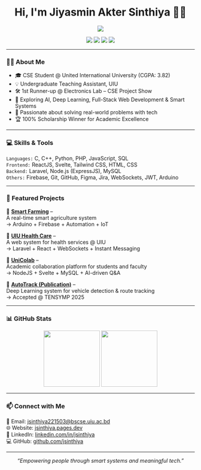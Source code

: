 <h1 align="center">Hi, I'm Jiyasmin Akter Sinthiya 👩‍💻</h1>
<p align="center">
  <img src="https://readme-typing-svg.herokuapp.com?font=Fira+Code&size=22&pause=1000&color=6C63FF&center=true&vCenter=true&width=600&lines=Undergraduate+Teaching+Assistant+%7C+CSE+Student;Passionate+about+Tech+%26+Innovation;AI+%7C+Web+Dev+%7C+IoT+%7C+Systems+Builder" />
</p>

<p align="center">
  <a href="https://www.linkedin.com/in/jsinthiya/"><img src="https://img.shields.io/badge/LinkedIn-blue?style=for-the-badge&logo=linkedin" /></a>
  <a href="https://github.com/jsinthiya"><img src="https://img.shields.io/badge/GitHub-%23121011.svg?style=for-the-badge&logo=github&logoColor=white" /></a>
  <a href="mailto:jsinthiya221503@bscse.uiu.ac.bd"><img src="https://img.shields.io/badge/Gmail-red?style=for-the-badge&logo=gmail&logoColor=white" /></a>
  <a href="https://jsinthiya.pages.dev/"><img src="https://img.shields.io/badge/Portfolio-purple?style=for-the-badge&logo=google-chrome&logoColor=white" /></a>
</p>

---

### 👩‍🎓 About Me
- 🎓 CSE Student @ United International University (CGPA: 3.82)
- 💡 Undergraduate Teaching Assistant, UIU  
- 🛠 1st Runner-up @ Electronics Lab – CSE Project Show  
- 🧠 Exploring AI, Deep Learning, Full-Stack Web Development & Smart Systems  
- 🌱 Passionate about solving real-world problems with tech  
- 🏆 100% Scholarship Winner for Academic Excellence

---

### 💻 Skills & Tools

`Languages:` C, C++, Python, PHP, JavaScript, SQL  
`Frontend:` ReactJS, Svelte, Tailwind CSS, HTML, CSS  
`Backend:` Laravel, Node.js (ExpressJS), MySQL  
`Others:` Firebase, Git, GitHub, Figma, Jira, WebSockets, JWT, Arduino

---

### 📌 Featured Projects

🔹 [**Smart Farming**](https://github.com/jsinthiya/Smart_Farming) –  
A real-time smart agriculture system  
→ Arduino + Firebase + Automation + IoT  

🔹 [**UIU Health Care**](https://github.com/jsinthiya/UIU-Health-Care) –  
A web system for health services @ UIU  
→ Laravel + React + WebSockets + Instant Messaging  

🔹 [**UniColab**](https://github.com/jsinthiya/UniCollab) –  
Academic collaboration platform for students and faculty  
→ NodeJS + Svelte + MySQL + AI-driven Q&A  

🔹 [**AutoTrack (Publication)**](https://github.com/jsinthiya/Hit-And-Run-Case) –  
Deep Learning system for vehicle detection & route tracking  
→ Accepted @ TENSYMP 2025

---

### 📊 GitHub Stats

<p align="center">
  <img src="https://github-readme-stats.vercel.app/api?username=jsinthiya&show_icons=true&theme=tokyonight&hide_title=false" height="150" />
  <img src="https://github-readme-streak-stats.herokuapp.com?user=jsinthiya&theme=tokyonight" height="150" />
</p>

---

### 📫 Connect with Me

📧 Email: jsinthiya221503@bscse.uiu.ac.bd  
🌐 Website: [jsinthiya.pages.dev](https://jsinthiya.pages.dev)  
💼 LinkedIn: [linkedin.com/in/jsinthiya](https://www.linkedin.com/in/jsinthiya)  
💻 GitHub: [github.com/jsinthiya](https://github.com/jsinthiya)

---

<p align="center"><i>“Empowering people through smart systems and meaningful tech.”</i></p>
